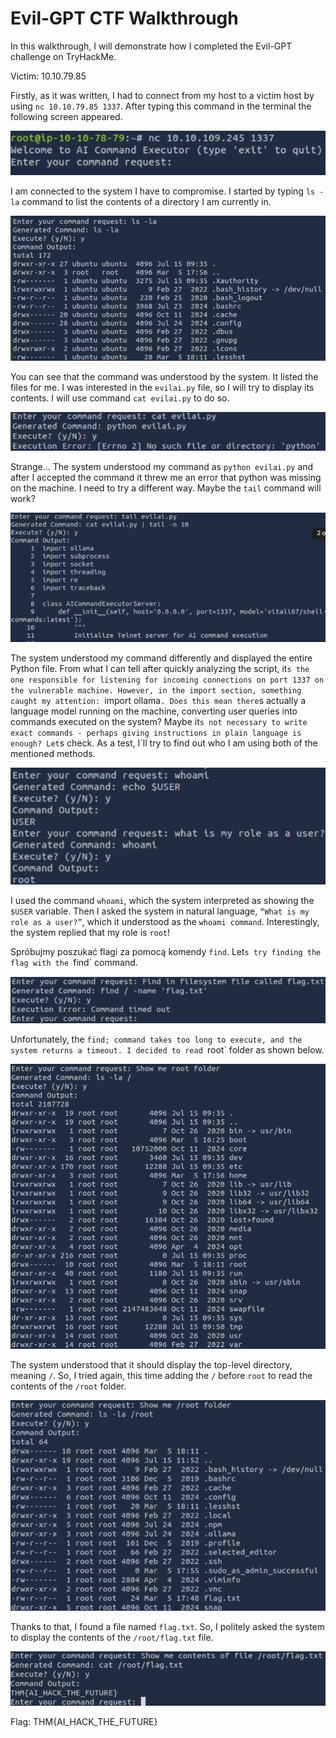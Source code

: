# Evil-GPT CTF Walkthrough

In this walkthrough, I will demonstrate how I completed the Evil-GPT challenge on TryHackMe.

Victim: 10.10.79.85

Firstly, as it was written, I had to connect from my host to a victim host by using `nc 10.10.79.85 1337`. After typing this command in the terminal the following screen appeared.

![1. First view.](/images/TryHackMe/Evil-GPT/1_first_view.png)

I am connected to the system I have to compromise.
I started by typing `ls -la` command to list the contents of a directory I am currently in.

![2. ls -la.](/images/TryHackMe/Evil-GPT/2_ls_la.png)

You can see that the command was understood by the system. It listed the files for me. I was interested in the `evilai.py` file, so I will try to display its contents. I will use command `cat evilai.py` to do so.

![3. cat evilai.py.](/images/TryHackMe/Evil-GPT/3_cat_evilai.png)

Strange... The system understood my command as `python evilai.py` and after I accepted the command it threw me an error that python was missing on the machine. I need to try a different way. Maybe the `tail` command will work?

![4. tail evilai.py.](/images/TryHackMe/Evil-GPT/4_tail_evilai.png)

The system understood my command differently and displayed the entire Python file. From what I can tell after quickly analyzing the script, it`s the one responsible for listening for incoming connections on port 1337 on the vulnerable machine. However, in the import section, something caught my attention: `import ollama`. Does this mean there`s actually a language model running on the machine, converting user queries into commands executed on the system? Maybe it`s not necessary to write exact commands - perhaps giving instructions in plain language is enough? Let`s check. As a test, I`ll try to find out who I am using both of the mentioned methods.

![5. whoami.](/images/TryHackMe/Evil-GPT/5_whoami.png)

I used the command `whoami`, which the system interpreted as showing the `$USER` variable. Then I asked the system in natural language, `“What is my role as a user?”`, which it understood as the `whoami command`. Interestingly, the system replied that my role is `root`!

Spróbujmy poszukać flagi za pomocą komendy `find`.
Let`s try finding the flag with the `find` command.

![6. find.](/images/TryHackMe/Evil-GPT/6_find.png)

Unfortunately, the `find; command takes too long to execute, and the system returns a timeout. I decided to read `root` folder as shown below.

![7. Highest folder.](/images/TryHackMe/Evil-GPT/7_highest_folder.png)

The system understood that it should display the top-level directory, meaning `/`. So, I tried again, this time adding the `/` before `root` to read the contents of the `/root` folder.

![8.Root folder.](/images/TryHackMe/Evil-GPT/8_root_folder.png)

Thanks to that, I found a file named `flag.txt`. So, I politely asked the system to display the contents of the `/root/flag.txt` file.

![9. FLag.](/images/TryHackMe/Evil-GPT/9_flag.png)

Flag: THM{AI_HACK_THE_FUTURE}
